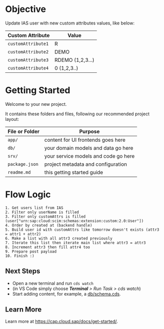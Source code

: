 # Objective

Update IAS user with new custom attributes values, like below:

Custom Attribute | Value
-------------------- | ------------------
`customAttribute1` | R
`customAttribute2` | DEMO
`customAttribute3` | RDEMO (1,2,3...)
`customAttribute4` | 0 (1,2,3..)


# Getting Started

Welcome to your new project.

It contains these folders and files, following our recommended project layout:

File or Folder | Purpose
---------|----------
`app/` | content for UI frontends goes here
`db/` | your domain models and data go here
`srv/` | your service models and code go here
`package.json` | project metadata and configuration
`readme.md` | this getting started guide


# Flow Logic

	1. Get users list from IAS
	2. Filter only userName is filled
	3. Filter only customAttrs is filled (user["urn:sap:cloud:scim:schemas:extension:custom:2.0:User"])
	4. Order by created at (backend handle)
	5. Build user id with customAttrs like tomorrow doesn't exists (attr3 = attr1 + attr2)
	6. Make a list with all attr3 created previously
	7. Iterate this list then iterate main list where attr3 = attr3 
	8. Increment attr3 then fill attr4 too
	9. Prepare post payload
	10. Finish :)


## Next Steps

- Open a new terminal and run `cds watch` 
- (in VS Code simply choose _**Terminal** > Run Task > cds watch_)
- Start adding content, for example, a [db/schema.cds](db/schema.cds).


## Learn More

Learn more at https://cap.cloud.sap/docs/get-started/.
